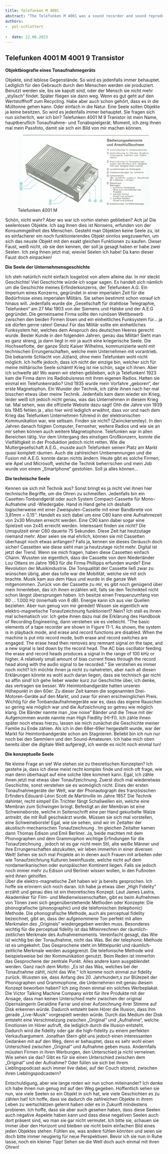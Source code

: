 ```yaml
---
title: Telefunken M 4001
abstract: "The Telefunken M 4001 was a sound recorder and sound reproducer from the German company Telefunken."
authors:
-  pol-schlottert

-  date: 22.06.2023
---
```

## Telefunken 4001 M 4001 9 Transistor ##
**Objektbiografie eines Tonaufnahmegeräts**

Objekte, sind leblose Gegenstände. So wird es jedenfalls immer behauptet. Lediglich für den Gebrauch durch den Menschen werden sie produziert. Benutzt werden sie, bis sie kaputt sind, oder der Mensch sie nicht mehr „stylisch“ findet. Später fliegen sie dann weg. Wenn es gut geht auf den Wertstoffhoff zum Recycling. Habe aber auch schon gehört, dass es in die Mülltonne gehen kann. Oder einfach in die Natur. Eine Seele sollen Objekte ja keine besitzen. So wird es jedenfalls immer behauptet. Sie fragen sich nun sicherlich, wer ich bin? Telefunken 4001 M  9 Tranistor ist mein Name, hauptberuflich Tonaufnahme- und Tonabspielgerät. Moment, ich zeig ihnen mal mein Passfoto, damit sie sich ein Bild von mir machen können.
<figure><img src="/assets/images/Telefunken M 4001 BilD.png"><figcaption></figcaption>Telefunken 4001 M</figure>

Schön, nicht wahr? Aber wo war ich vorhin stehen geblieben? Ach ja! Die seelenlosen Objekte. Ich sag ihnen dies ist Nonsens, erfunden von der Konsummgeilheit des Menschen. Gesteht man Objekten keine Seele zu, ist es einfacherer ein noch funktionierendes Objekt sinnlos wegzuwerfen, um sich das neuste Objekt mit den exakt gleichen Funktionen zu kaufen.  Dieser Faust, weiß nicht, ob sie den kennen, der soll ja gesagt haben er habe zwei Seelen. Ich zeig ihnen jetzt mal, wieviel Seelen ich habe! Da kann dieser Faust doch einpacken!

**Die Seele der Unternehmensgeschichte**

Ich steh natürlich nicht einfach losgelöst von allem alleine dar. In mir steckt Geschichte! Viel Geschichte würde ich sogar sagen. Es handelt sich nämlich um die Geschichte meines Erfinderkonzerns, der Telefunken A.G. Ein Imperium eines Konzerns, gegründet in einer imperialen Zeit für die Bedürfnisse eines imperialen Militärs. Sie sehen bestimmt schon vorauf ich hinaus will. Jedenfalls wurde die „Gesellschaft für drahtlose Telegraphie, Telefunken“ am 27 Mai 1903 von der Siemens und Halske und der A.E.G gegründet. Die gemeinsame Firma sollte den ruinösen Wettbewerb zwischen den beiden Firmen lösen und ein einheitliches Funksystem für… ja sie dürfen gerne raten! Genau! Für das Militär sollte ein einheitliches Funksystem her, welches dem Anspruch des deutschen Heeres gerecht wurde.  Bester Kunde in den folgenden Jahren, genau das Militär!  Sieht man es ganz streng, ja dann liegt in mir ja auch eine kriegerische Seele. Die Hochseeflotte, der ganze Stolz Kaiser Wilhelms, kommunizierte wohl mit technischen Errungenschaften, welche mein Unternehmen mit vorantrieb. Die bekannte Schlacht von Jütland, ohne mein Telefunken wohl nicht möglich. Ich hoffe jedoch, dass ich nicht der einzige bin, welcher sich für meine militärische Seele schämt!  Krieg ist nie schön, sage ich ihnen. Aber ich schweife ab! Wo waren wir stehen geblieben, ach ja Telefunken! 1923 kam die Firma dann ins Radiobuisness mit ihren eigenen Radios.  Hatten sie einmal ein Telefunkenradio? Und 1935 wurde mein Vorfahre „geboren“, der erste Magnetophon.  Ein Wunder der Technik, ich zähle ihnen nach her mal bisschen etwas über meine Technik. Jedenfalls kam dann wieder ein Krieg, leider weiß ich jedoch nicht genau, was das Unternehmen in diesem Krieg tat. Mal sehen, was die offizielle Website dazu sagt! Ohh die Jahre von 1939 bis 1945 fehlen ja , also hier wird lediglich erwähnt, dass vor und nach dem Krieg das Telefunken Unternehmen führend in der elektronischen Kommunikation war, wie seltsam. Finden sie nicht?  (Zwinckersmiley).   In den Jahren danach folgten Computer, Fernseher, weitere Radios und wie sie an mir sehen können auch weitere Magnetophone. Telefunken war in allen Bereichen tätig. Vor dem Untergang des einstigen Großkonzern, konnte die Vielfältigkeit in der Produktion jedoch nicht retten. Wie die Muttergesellschaft A.E.G., musste auch Telefunken seinen Platz am Markt quasi komplett räumen. Auch die zahlreichen Umbenennungen und die Fusion mit A.E.G. konnte daran nichts ändern.  Heute gibt es solche Firmen, wie Apel und Microsoft, welche die Technik beherrschen und mein Job wurde von einem „Smartphone“ gestohlen. Soll ja alles können…

**Die technische Seele** 

Kennen sie sich mit Technik aus? Sonst bringt es ja nicht viel ihnen hier technische Begriffe, um die Ohren zu schmeißen. Jedenfalls bin ein Casetten-Tonbandgerät oder auch System Compact-Cassette für Mono-Aufnahme und -Wiedergabe. Hand in Hand gehe ich deshalb logischerweise mit einer Zweispulen-Cassette mit einer Bandbreite von 3,81mm = 0,15‘‘. Handelt es sich dabei um eine C60 kann eine Aufnahmezeit von 2x30 Minuten erreicht werden. Eine C90 kann dabei sogar eine Spielzeit von 2x45 erreicht werden. Interessant finden sie nicht?  Die Umspulzeit einer C60 dauerte 75 Sekunden. Diese Zeit hat heutzutage niemand mehr. Aber seien sie mal ehrlich, können sie mit Cassetten überhaupt noch etwas anfangen? Falls ja, kennen sie dieses Geräusch doch sicher! 
Cassetten wie diese sieht man ja heutzutage nicht mehr. Digital ist jetzt der Trend. Wenn sie mich fragen, haben diese Cassetten einfach Charm. Wussten sie eigentlich, dass die Cassette von dem Niederländer Lou Ottens im Jahre 1963 für die Firma Phillipps erfunden wurde? Eine Revolution der Musikindustrie. Die Tonqualität der Cassette ließ zwar zu wünschen übrig, aber das tolle war die Mobilität, welche sie mit sich brachte. Musik kam aus dem Haus und wurde in die ganze Welt mitgenommen.   Zurück von der Cassette zu mir, es gibt noch genügend über mein Innenleben, das ich ihnen erzählen will, falls sie den Technikteil nicht schon längst übersprungen haben. Ich besitze einen Frequenzumfang von 80 … 1.000 Hz (innerhalb von 6 dB). Energie kann ich aus vier Quellen beziehen. Aber nun genug von mir geredet! Wissen sie eigentlich wie elektro-magnetische Tonaufzeichnung funktioniert? Nein? Ich stell es ihnen mal schematisch vor. Ich gebe ihnen dazu mal die Erklärung des Handbook of Recording Engineering, dann verstehen sie es vielleicht. “The basic elements of a tape recorder are shown in Figure 11-1. As shown, the system is in playback mode, and erase and record functions are disabled. When the machine is put into record mode, both erase and record switches are engaged. The erase head then removes any remnant signal on the tape, and a new signal is laid down by the record head. The AC bias oscillator feeding the erase and record heads produces a signal in the range of 100 kHz or higher. A relatively small amount of bias current flows through the record head along with the audio signal to be recorded.” 
Sie verstehen es immer noch nicht? Ich möchte ihnen ja nicht zu nahetreten, aber nach all diesen Erklärungen könnte es wohl auch daran liegen, dass sie technisch gar nicht so affin sind! Ich gehe lieber wieder kurz zur Geschichte über, ich denke, das vertragen sie besser. Wir Heimtonbandgeräte hatten unseren Höhepunkt in den 60er. Zu dieser Zeit kamen die sogenannten Drei-Motoren-Geräte auf den Markt, und zwar für einen erschwinglichen Preis.  Wichtig für die Tonbandaufnahmegeräte war es, dass das eigene Rauschen so gering wie möglich war und die Aufzeichnung so getreu wie möglich klang. Die Bänder nannte man „low noise“ Bänder und die Treue mit der Aufgenommen wurde nannte man High Fiedlity (HI-FI).  Ich zähle ihnen später noch etwas hierzu, lassen sie mich zunächst die Geschichte meiner Familie zu Ende zählen. Als ich in den 68er-69er hergestellt wurde, war der Markt für Heimtonbandgeräte schon am Stagnieren.  Beliebt bin ich nun nur noch bei den Sammlern und den Sound-Amateuren. Ich habe mich oben bereits über die digitale Welt aufgeregt, ich werde es nicht noch einmal tun!

**Die konzeptuelle Seele**

Ne kleine Frage an sie! Wie stehen sie zu theoretischen Konzepten? Ich gestehe ja, dass ich diese meist recht komplex finde und mich oft frage, wie man denn überhaupt auf eine solche Idee kommen kann. Egal, ich zähle ihnen jetzt mal etwas über Tonaufzeichnung. Zuerst doch mal wiederetwas Geschichte, sonst verstehen sie es womöglich nicht. Eines der ersten Tonaufnahmegeräte der Welt, war der Phonautograph des französischen Erfinders Édouard-Léon Scott de Martinville im Jahre 1857. Die Technik dahinter, recht simpel! Ein Trichter fängt Schallwellen ein, welche eine Membran zum Schwingen bringt. Befestigt an der Membran ist eine Schweineborste, welche in Seitenschrift eine per Hand gekurbelte Walze antreibt, die mit Ruß geschwärzt wurde.  Müssen sie sich mal vorstellen, eine Schweineborste! Egal, wie sie sehen, sind wir im Zeitalter der akustisch-mechanischen Tonaufzeichnung . Im gleichen Zeitalter kamen dann Thomas Edison und Emil Berliner. Ja, beide machten mit dem Phonographen und dem Grammophon wichtige Erfindungen für die Tonaufzeichnung , jedoch ist es gar nicht mein Stil, alte weiße Männer und ihre Errungenschaften abzukulten, wir leben immerhin in einer diversen Welt! Sehen sie sich mal Projekte an in denen auch Frauen mit arbeiten  oder wie Tonaufzeichnung Kulturen beeinflusste, welche nicht auf dem nordamerikanischen oder europäischen Kontinent liegen.  Falls sie jedoch noch immer mehr zu Edison und Berliner wissen wollen, in den Fußnoten wird ihnen geholfen.  
Über die elektro-magnetische Zeit haben wir ja bereits gesprochen. Ich hoffe sie erinnern sich noch daran. Ich habe ja etwas über „High Fidelity“ erzählt und genau dies ist ein theoretisches Konzept. Laut James Lastra, Akademiker für Film- und Medienwissenschaften, gibt es beim Aufnehmen von Tönen zwei sich gegenüberstehende Methoden oder Konzepte: Die phonografische (phonographic) und die telefonischen (telephonic) Methode.  Die phonografische Methode, auch als perceptual fidelity bezeichnet, gibt an, dass der aufgenommene Ton perfekt mit allen Merkmalen des „Originals“ wiedergegeben werden muss. Besonderes wichtig für die perceptual fidelity ist das Miteinrechnen der räumlich-zeitlichen Merkmale des Aufnahmemoments.  Vereinfacht gesagt, das Wie ist wichtig bei der Tonaufnahme, nicht das Was. Bei der telephonic Methode ist es umgekehrt. Das Gesprochene steht im Mittelpunkt und räumlich-zeitliche Merkmale werden ausgegrenzt. Die telefonische Methode wird beispielsweise bei der Kommunikation genutzt. Beim Reden ist immerhin das Gesprochene der zentrale Punkt. Alles andere kann ausgeblendet werden.  Ganz nach dem Motto: „Es ist das Was, welches bei der Tonaufnahme zählt, nicht das Wie.“
Ich komme noch einmal zur fidelity zurück. Wussten sie, dass Anfang des 20. Jahrhundert,s zur Blütezeit der Phonographen und Grammophone, die Unternehmen mit genau diesem Konzept beworben haben? Ich zeig ihnen einmal ein solches Werbeplakat. Die Victor Talking Machine Company wirbt für ihre Produkte mit der Ansage, dass man keinen Unterschied mehr zwischen der original Opernsängerin Geraldine Farrar und einer Aufzeichnung ihrer Stimme auf Disk erkennen würde. Dadurch entsteht beim Hörer die Illusion, dass ihm gerade „Live-Musik“ vorgespielt werden würde.  Durch das Medium der Disk entsteht eine Verschmelzung zwischen „Original“ und „Aufnahme“, welche Emotionen im Hörer aufruft, die lediglich durch die Illusion entsteht. Dadurch wird die fidelity oder gar die high-fidelity zu einem perfekten Verkaufsargument.  Jonathan Stern gibt uns jedoch einen interessanten Gedanken mit auf den Weg, denn er behauptet, dass es sehr wohl einen Unterschied zwischen „Original“ und Aufnahme geben muss. Andernfalls müssten Firmen in ihren Werbungen, den Unterschied ja nicht verneinen.  Wie sehen sie das? Gibt es für sie einen Unterschied zwischen dem „Original“ und der Aufnahme? Oder füllen sie sich bei ihrem Lieblingspodcast auch immer live dabei, auf der Couch sitzend, zwischen ihren Lieblingspodcastern?

Entschuldigung, aber wie lange reden wir nun schon miteinander? Ich denke ich habe ihnen nun genug mit auf den Weg gegeben. Hoffentlich sehen sie nun, wie viele Seelen so ein Objekt in sich hat, wie viele Geschichten es zu zählen hat! Ich hoffe, dass sie dadurch die zahlreichen Objekte in ihrem Leben zu wertschätzen gelernt haben oder es in Zukunft mindestens probieren. Ich hoffe, dass sie aber auch gesehen haben, dass diese Seelen auch negative Aspekte haben kann und dass diese negativen Seelen auch dort präsent sind, wo man sie gar nicht vermutet. Ich bitte sie, schauen sie immer über den Horizont und bleiben sie nicht beim einfachen Bild eines jeden Objektes stehen. Fühlen sie, was andere fühlen könnten und seien sie doch bitte immer neugierig für neue Perspektiven. Bevor ich sie nun in Ruhe lasse, noch ein kleiner Tipp! Sehen sie die Welt doch auch einmal mit ihren Ohren!



